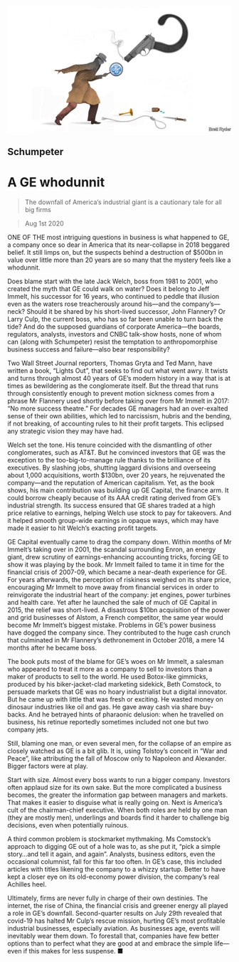 ![](./images/20200801_WBD000_0.jpg)

## Schumpeter

# A GE whodunnit

> The downfall of America’s industrial giant is a cautionary tale for all big firms

> Aug 1st 2020

ONE OF THE most intriguing questions in business is what happened to GE, a company once so dear in America that its near-collapse in 2018 beggared belief. It still limps on, but the suspects behind a destruction of $500bn in value over little more than 20 years are so many that the mystery feels like a whodunnit.

Does blame start with the late Jack Welch, boss from 1981 to 2001, who created the myth that GE could walk on water? Does it belong to Jeff Immelt, his successor for 16 years, who continued to peddle that illusion even as the waters rose treacherously around his—and the company’s—neck? Should it be shared by his short-lived successor, John Flannery? Or Larry Culp, the current boss, who has so far been unable to turn back the tide? And do the supposed guardians of corporate America—the boards, regulators, analysts, investors and CNBC talk-show hosts, none of whom can (along with Schumpeter) resist the temptation to anthropomorphise business success and failure—also bear responsibility?

Two Wall Street Journal reporters, Thomas Gryta and Ted Mann, have written a book, “Lights Out”, that seeks to find out what went awry. It twists and turns through almost 40 years of GE’s modern history in a way that is at times as bewildering as the conglomerate itself. But the thread that runs through consistently enough to prevent motion sickness comes from a phrase Mr Flannery used shortly before taking over from Mr Immelt in 2017: “No more success theatre.” For decades GE managers had an over-exalted sense of their own abilities, which led to narcissism, hubris and the bending, if not breaking, of accounting rules to hit their profit targets. This eclipsed any strategic vision they may have had.

Welch set the tone. His tenure coincided with the dismantling of other conglomerates, such as AT&T. But he convinced investors that GE was the exception to the too-big-to-manage rule thanks to the brilliance of its executives. By slashing jobs, shutting laggard divisions and overseeing about 1,000 acquisitions, worth $130bn, over 20 years, he rejuvenated the company—and the reputation of American capitalism. Yet, as the book shows, his main contribution was building up GE Capital, the finance arm. It could borrow cheaply because of its AAA credit rating derived from GE’s industrial strength. Its success ensured that GE shares traded at a high price relative to earnings, helping Welch use stock to pay for takeovers. And it helped smooth group-wide earnings in opaque ways, which may have made it easier to hit Welch’s exacting profit targets.

GE Capital eventually came to drag the company down. Within months of Mr Immelt’s taking over in 2001, the scandal surrounding Enron, an energy giant, drew scrutiny of earnings-enhancing accounting tricks, forcing GE to show it was playing by the book. Mr Immelt failed to tame it in time for the financial crisis of 2007-09, which became a near-death experience for GE. For years afterwards, the perception of riskiness weighed on its share price, encouraging Mr Immelt to move away from financial services in order to reinvigorate the industrial heart of the company: jet engines, power turbines and health care. Yet after he launched the sale of much of GE Capital in 2015, the relief was short-lived. A disastrous $10bn acquisition of the power and grid businesses of Alstom, a French competitor, the same year would become Mr Immelt’s biggest mistake. Problems in GE’s power business have dogged the company since. They contributed to the huge cash crunch that culminated in Mr Flannery’s dethronement in October 2018, a mere 14 months after he became boss.

The book puts most of the blame for GE’s woes on Mr Immelt, a salesman who appeared to treat it more as a company to sell to investors than a maker of products to sell to the world. He used Botox-like gimmicks, produced by his biker-jacket-clad marketing sidekick, Beth Comstock, to persuade markets that GE was no hoary industrialist but a digital innovator. But he came up with little that was fresh or exciting. He wasted money on dinosaur industries like oil and gas. He gave away cash via share buy-backs. And he betrayed hints of pharaonic delusion: when he travelled on business, his retinue reportedly sometimes included not one but two company jets.

Still, blaming one man, or even several men, for the collapse of an empire as closely watched as GE is a bit glib. It is, using Tolstoy’s conceit in “War and Peace”, like attributing the fall of Moscow only to Napoleon and Alexander. Bigger factors were at play.

Start with size. Almost every boss wants to run a bigger company. Investors often applaud size for its own sake. But the more complicated a business becomes, the greater the information gap between managers and markets. That makes it easier to disguise what is really going on. Next is America’s cult of the chairman-chief executive. When both roles are held by one man (they are mostly men), underlings and boards find it harder to challenge big decisions, even when potentially ruinous.

A third common problem is stockmarket mythmaking. Ms Comstock’s approach to digging GE out of a hole was to, as she put it, “pick a simple story…and tell it again, and again”. Analysts, business editors, even the occasional columnist, fall for this far too often. In GE’s case, this included articles with titles likening the company to a whizzy startup. Better to have kept a closer eye on its old-economy power division, the company’s real Achilles heel.

Ultimately, firms are never fully in charge of their own destinies. The internet, the rise of China, the financial crisis and greener energy all played a role in GE’s downfall. Second-quarter results on July 29th revealed that covid-19 has halted Mr Culp’s rescue mission, hurting GE’s most profitable industrial businesses, especially aviation. As businesses age, events will inevitably wear them down. To forestall that, companies have few better options than to perfect what they are good at and embrace the simple life—even if this makes for less suspense. ■